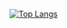 [![Top Langs](https://github-readme-stats.vercel.app/api/top-langs/?username=jef-nunes&layout=donut&hide=html,css&theme=apprentice&hide_border=true&stats_format=bytes)](https://github.com/jef-nunes?tab=repositories)
